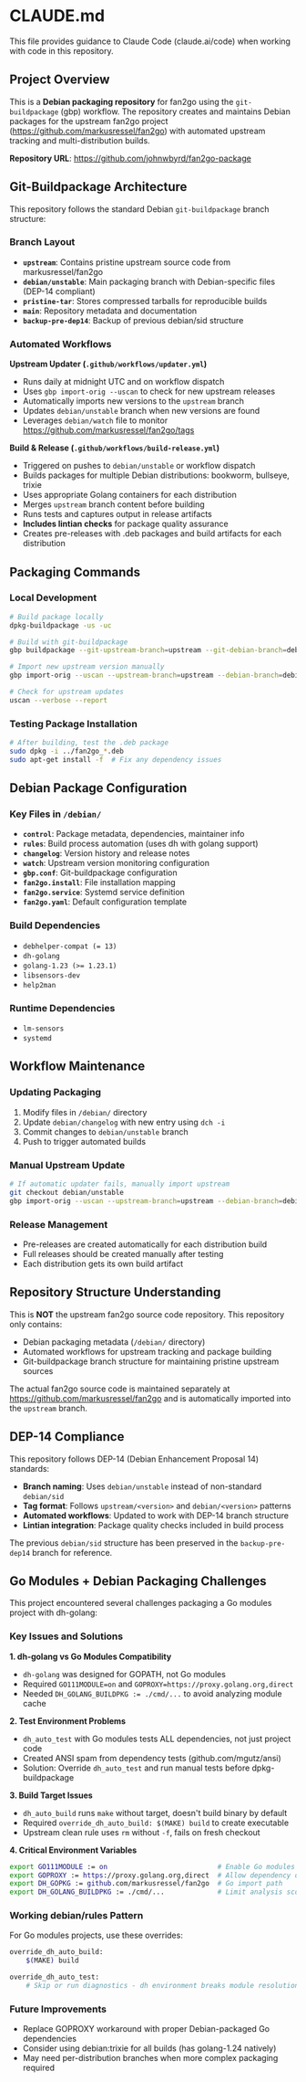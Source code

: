 # CLAUDE.md

This file provides guidance to Claude Code (claude.ai/code) when working with code in this repository.

## Project Overview

This is a **Debian packaging repository** for fan2go using the `git-buildpackage` (gbp) workflow. The repository creates and maintains Debian packages for the upstream fan2go project (https://github.com/markusressel/fan2go) with automated upstream tracking and multi-distribution builds.

**Repository URL**: https://github.com/johnwbyrd/fan2go-package

## Git-Buildpackage Architecture

This repository follows the standard Debian `git-buildpackage` branch structure:

### Branch Layout
- **`upstream`**: Contains pristine upstream source code from markusressel/fan2go
- **`debian/unstable`**: Main packaging branch with Debian-specific files (DEP-14 compliant)
- **`pristine-tar`**: Stores compressed tarballs for reproducible builds
- **`main`**: Repository metadata and documentation
- **`backup-pre-dep14`**: Backup of previous debian/sid structure

### Automated Workflows

**Upstream Updater (`.github/workflows/updater.yml`)**
- Runs daily at midnight UTC and on workflow dispatch
- Uses `gbp import-orig --uscan` to check for new upstream releases
- Automatically imports new versions to the `upstream` branch
- Updates `debian/unstable` branch when new versions are found
- Leverages `debian/watch` file to monitor https://github.com/markusressel/fan2go/tags

**Build & Release (`.github/workflows/build-release.yml`)**
- Triggered on pushes to `debian/unstable` or workflow dispatch
- Builds packages for multiple Debian distributions: bookworm, bullseye, trixie
- Uses appropriate Golang containers for each distribution
- Merges `upstream` branch content before building
- Runs tests and captures output in release artifacts
- **Includes lintian checks** for package quality assurance
- Creates pre-releases with .deb packages and build artifacts for each distribution

## Packaging Commands

### Local Development
```bash
# Build package locally
dpkg-buildpackage -us -uc

# Build with git-buildpackage
gbp buildpackage --git-upstream-branch=upstream --git-debian-branch=debian/unstable

# Import new upstream version manually
gbp import-orig --uscan --upstream-branch=upstream --debian-branch=debian/unstable --pristine-tar

# Check for upstream updates
uscan --verbose --report
```

### Testing Package Installation
```bash
# After building, test the .deb package
sudo dpkg -i ../fan2go_*.deb
sudo apt-get install -f  # Fix any dependency issues
```

## Debian Package Configuration

### Key Files in `/debian/`
- **`control`**: Package metadata, dependencies, maintainer info
- **`rules`**: Build process automation (uses dh with golang support)
- **`changelog`**: Version history and release notes
- **`watch`**: Upstream version monitoring configuration
- **`gbp.conf`**: Git-buildpackage configuration
- **`fan2go.install`**: File installation mapping
- **`fan2go.service`**: Systemd service definition
- **`fan2go.yaml`**: Default configuration template

### Build Dependencies
- `debhelper-compat (= 13)`
- `dh-golang`
- `golang-1.23 (>= 1.23.1)`
- `libsensors-dev`
- `help2man`

### Runtime Dependencies
- `lm-sensors`
- `systemd`

## Workflow Maintenance

### Updating Packaging
1. Modify files in `/debian/` directory
2. Update `debian/changelog` with new entry using `dch -i`
3. Commit changes to `debian/unstable` branch
4. Push to trigger automated builds

### Manual Upstream Update
```bash
# If automatic updater fails, manually import upstream
git checkout debian/unstable
gbp import-orig --uscan --upstream-branch=upstream --debian-branch=debian/unstable --pristine-tar --no-interactive
```

### Release Management
- Pre-releases are created automatically for each distribution build
- Full releases should be created manually after testing
- Each distribution gets its own build artifact

## Repository Structure Understanding

This is **NOT** the upstream fan2go source code repository. This repository only contains:
- Debian packaging metadata (`/debian/` directory)
- Automated workflows for upstream tracking and package building  
- Git-buildpackage branch structure for maintaining pristine upstream sources

The actual fan2go source code is maintained separately at https://github.com/markusressel/fan2go and is automatically imported into the `upstream` branch.

## DEP-14 Compliance

This repository follows DEP-14 (Debian Enhancement Proposal 14) standards:

- **Branch naming**: Uses `debian/unstable` instead of non-standard `debian/sid`
- **Tag format**: Follows `upstream/<version>` and `debian/<version>` patterns  
- **Automated workflows**: Updated to work with DEP-14 branch structure
- **Lintian integration**: Package quality checks included in build process

The previous `debian/sid` structure has been preserved in the `backup-pre-dep14` branch for reference.

## Go Modules + Debian Packaging Challenges

This project encountered several challenges packaging a Go modules project with dh-golang:

### Key Issues and Solutions

**1. dh-golang vs Go Modules Compatibility**
- `dh-golang` was designed for GOPATH, not Go modules
- Required `GO111MODULE=on` and `GOPROXY=https://proxy.golang.org,direct`
- Needed `DH_GOLANG_BUILDPKG := ./cmd/...` to avoid analyzing module cache

**2. Test Environment Problems**
- `dh_auto_test` with Go modules tests ALL dependencies, not just project code
- Created ANSI spam from dependency tests (github.com/mgutz/ansi)
- Solution: Override `dh_auto_test` and run manual tests before dpkg-buildpackage

**3. Build Target Issues**
- `dh_auto_build` runs `make` without target, doesn't build binary by default
- Required `override_dh_auto_build: $(MAKE) build` to create executable
- Upstream clean rule uses `rm` without `-f`, fails on fresh checkout

**4. Critical Environment Variables**
```bash
export GO111MODULE := on                           # Enable Go modules  
export GOPROXY := https://proxy.golang.org,direct  # Allow dependency downloads
export DH_GOPKG := github.com/markusressel/fan2go  # Go import path
export DH_GOLANG_BUILDPKG := ./cmd/...             # Limit analysis scope
```

### Working debian/rules Pattern

For Go modules projects, use these overrides:
```bash
override_dh_auto_build:
	$(MAKE) build

override_dh_auto_test:
	# Skip or run diagnostics - dh environment breaks module resolution
```

### Future Improvements

- Replace GOPROXY workaround with proper Debian-packaged Go dependencies
- Consider using debian:trixie for all builds (has golang-1.24 natively)
- May need per-distribution branches when more complex packaging required